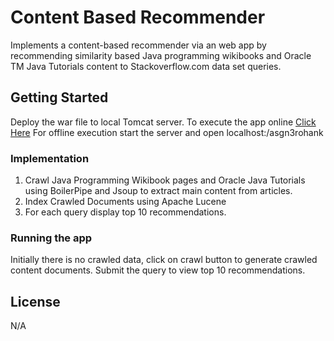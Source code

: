 # Content Based Recommender

Implements a content-based recommender via an web app by recommending similarity based Java programming wikibooks and Oracle TM Java Tutorials content to Stackoverflow.com data set queries. 

## Getting Started

Deploy the war file to local Tomcat server. To execute the app online  [Click Here]( http://asgn3rohank.herokuapp.com/) 
For offline execution start the server and open localhost:<port number>/asgn3rohank 

### Implementation

1. Crawl Java Programming Wikibook pages and Oracle Java Tutorials using BoilerPipe and Jsoup to extract main content from articles.
2. Index Crawled Documents using Apache Lucene
3. For each query display top 10 recommendations.

### Running the app

Initially there is no crawled data, click on crawl button to generate crawled content documents. Submit the query to view top 10 recommendations.

## License

N/A



